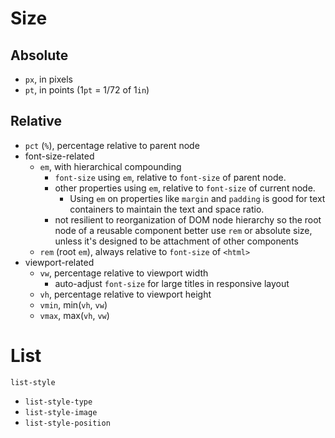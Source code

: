 # Size

## Absolute

- `px`, in pixels
- `pt`, in points (1`pt` = 1/72 of 1`in`)

## Relative

- `pct` (`%`), percentage relative to parent node
- font-size-related
  - `em`, with hierarchical compounding
    - `font-size` using `em`, relative to `font-size` of parent node.
    - other properties using `em`, relative to `font-size` of current node.
      - Using `em` on properties like `margin` and `padding` is good for text containers to maintain the text and space ratio.
    - not resilient to reorganization of DOM node hierarchy so the root node of a reusable component better use `rem` or absolute size, unless it's designed to be attachment of other components
  - `rem` (root `em`), always relative to `font-size` of `<html>`
- viewport-related
  - `vw`, percentage relative to viewport width
    - auto-adjust `font-size` for large titles in responsive layout
  - `vh`, percentage relative to viewport height
  - `vmin`, min(`vh`, `vw`)
  - `vmax`, max(`vh`, `vw`)

# List

`list-style`
- `list-style-type`
- `list-style-image`
- `list-style-position`
